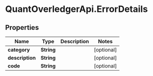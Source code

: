 # QuantOverledgerApi.ErrorDetails

## Properties

Name | Type | Description | Notes
------------ | ------------- | ------------- | -------------
**category** | **String** |  | [optional] 
**description** | **String** |  | [optional] 
**code** | **String** |  | [optional] 


